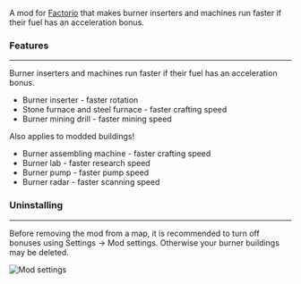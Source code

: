 A mod for [Factorio](https://www.factorio.com) that makes burner inserters and machines run faster if their fuel has an acceleration bonus.

### Features
---
Burner inserters and machines run faster if their fuel has an acceleration bonus.

* Burner inserter - faster rotation
* Stone furnace and steel furnace - faster crafting speed
* Burner mining drill - faster mining speed

Also applies to modded buildings!
* Burner assembling machine - faster crafting speed
* Burner lab - faster research speed
* Burner pump - faster pump speed
* Burner radar - faster scanning speed

### Uninstalling
---
Before removing the mod from a map, it is recommended to turn off bonuses using Settings -> Mod settings. Otherwise your burner buildings may be deleted.

![Mod settings](docs/settings.png)
